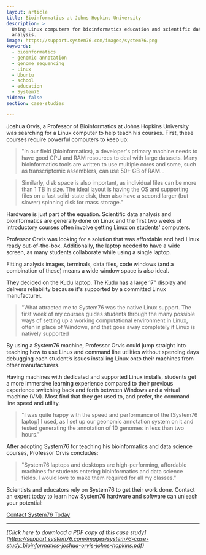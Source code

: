 ```yaml
---
layout: article
title: Bioinformatics at Johns Hopkins University
description: >
  Using Linux computers for bioinformatics education and scientific data 
  analysis.
image: https://support.system76.com/images/system76.png
keywords:
  - bioinformatics
  - genomic annotation
  - genome sequencing
  - Linux
  - Ubuntu
  - school
  - education
  - System76
hidden: false
section: case-studies

---
```


Joshua Orvis, a Professor of Bioinformatics at Johns Hopkins University was 
searching for a Linux computer to help teach his courses. First, these courses 
require powerful computers to keep up:

> "In our field (bioinformatics), a developer's primary machine needs to have 
> good CPU and RAM resources to deal with large datasets. Many bioinformatics 
> tools are written to use multiple cores and some, such as transcriptomic 
> assemblers, can use 50+ GB of RAM...

> Similarly, disk space is also important, as individual files can be more than 
> 1 TB in size. The ideal layout is having the OS and supporting files on a fast 
> solid-state disk, then also have a second larger (but slower) spinning disk 
> for mass storage."

Hardware is just part of the equation. Scientific data analysis and 
bioinformatics are generally done on Linux and the first two weeks of 
introductory courses often involve getting Linux on students' computers.

Professor Orvis was looking for a solution that was affordable and had Linux 
ready out-of-the-box. Additionally, the laptop needed to have a wide screen, 
as many students collaborate while using a single laptop.

Fitting analysis images, terminals, data files, code windows (and a 
combination of these) means a wide window space is also ideal.

They decided on the Kudu laptop. The Kudu has a large 17” display and delivers 
reliability because it's supported by a committed Linux manufacturer.

> "What attracted me to System76 was the native Linux support. The first week 
> of my courses guides students through the many possible ways of setting up a 
> working computational environment in Linux, often in place of Windows, and 
> that goes away completely if Linux is natively supported

By using a System76 machine, Professor Orvis could jump straight into 
teaching how to use Linux and command line utilities without spending days 
debugging each student’s issues installing Linux onto their machines from 
other manufacturers.

Having machines with dedicated and supported Linux installs, students get a 
more immersive learning experience compared to their previous experience 
switching back and forth between Windows and a virtual machine (VM).  Most 
find that they get used to, and prefer, the command line speed and utility.

> "I was quite happy with the speed and performance of the [System76 laptop] I 
> used, as I set up our geonomic annotation system on it and tested generating 
> the annotation of 10 genomes in less than two hours."

After adopting System76 for teaching his bioinformatics and data science 
courses,  Professor Orvis concludes:

> "System76 laptops and desktops are high-performing, affordable machines for 
> students entering bioinformatics and data science fields. I would love to 
> make them required for all my classes."

Scientists and educators rely on System76 to get their work done. Contact an 
expert today to learn how System76 hardware and software can unleash your 
potential: 

[Contact System76 Today](https://system76.com/contact/)

---

_[Click here to download a PDF copy of this case study]
(https://support.system76.com/images/system76-case-study_bioinformatics-joshua-orvis-johns-hopkins.pdf)_
